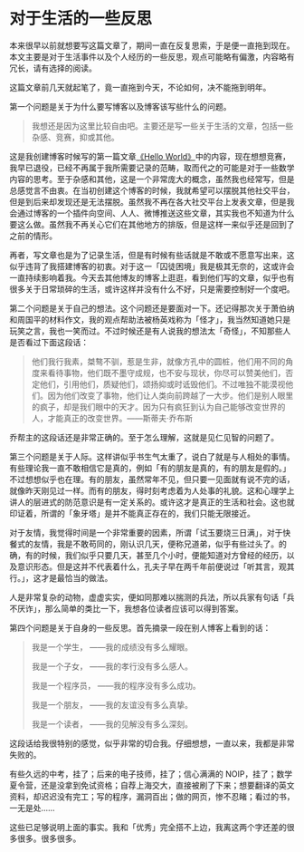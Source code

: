 # 对于生活的一些反思


本来很早以前就想要写这篇文章了，期间一直在反复思索，于是便一直拖到现在。本文主要是对于生活事件以及个人经历的一些反思，观点可能略有偏激，内容略有冗长，请有选择的阅读。

这篇文章前几天就起笔了，竟一直拖到今天，不论如何，决不能拖到明年。

第一个问题是关于为什么要写博客以及博客该写些什么的问题。

> 我想还是因为这里比较自由吧。主要还是写一些关于生活的文章，包括一些杂感、竞赛，抑或其他。

这是我创建博客时候写的第一篇文章[《Hello World》](/2012/12/hello-world/)中的内容，现在想想竞赛，我早已退役，已经不再属于我所需要记录的范畴，取而代之的可能是对于一些数学内容的思考。至于杂感和其他，这是一个非常庞大的概念，虽然我也经常写，但是总感觉言不由衷。在当初创建这个博客的时候，我就希望可以摆脱其他社交平台，但是到后来却发现还是无法摆脱。虽然我不再在各大社交平台上发表文章，但是我会通过博客的一个插件向空间、人人、微博推送这些文章，其实我也不知道为什么要这么做。虽然我不再关心它们在其他地方的排版，但是这样一来似乎还是回到了之前的情形。

再者，写文章也是为了记录生活，但是有时候有些话就是不敢或不愿意写出来，这似乎违背了我搭建博客的初衷。对于这一「囚徒困境」我是极其无奈的，这或许会一直持续影响着我。今天去其他博友的博客上逛逛，看到他们写的文章，似乎也有很多关于日常琐碎的生活，或许这样并没有什么不好，只是需要控制好一个度吧。

第二个问题是关于自己的想法。这个问题还是要面对一下。还记得那次关于萧伯纳和周国平的材料作文，我的观点帮助法被杨英戏称为「怪才」，我当然知道她只是玩笑之言，我也一笑而过。不过时候还是有人说我的想法太「奇怪」，不知那些人是否看过下面这段话：

> 他们我行我素，桀骜不驯，惹是生非，就像方孔中的圆桩，他们用不同的角度来看待事物，他们既不墨守成规，也不安与现状，你尽可以赞美他们，否定他们，引用他们，质疑他们，颂扬抑或时诋毁他们。不过唯独不能漠视他们。因为他们改变了事物，他们让人类向前跨越了一大步。他们是别人眼里的疯子，却是我们眼中的天才。因为只有疯狂到认为自己能够改变世界的人，才能真正的改变世界。——斯蒂夫·乔布斯

乔帮主的这段话还是非常正确的。至于怎么理解，这就是见仁见智的问题了。

第三个问题是关于人际。这样讲似乎书生气太重了，说白了就是与人相处的事情。有些理论我一直不敢相信它是真的，例如「有的朋友是真的，有的朋友是假的。」不过想想似乎也在理。有的朋友，虽然常年不见，但只要一见面就有说不完的话，就像昨天刚见过一样。而有的朋友，得时刻考虑着为人处事的礼貌。这和心理学上讲人的层进式的防范意识是有一定关系的。或许这才是真正的生活和社会。这也就印证着，所谓的「象牙塔」是并不能真正存在的，我们只能无限接近。

对于友情，我觉得时间是一个非常重要的因素，所谓「试玉要烧三日满」，对于快餐式的友情，我是不敢苟同的，刚认识几天，便称兄道弟，似乎有些过头了。的确，有的时候，我们似乎只要几天，甚至几个小时，便能知道对方曾经的经历，以及意识形态。但是这并不代表着什么，孔夫子早在两千年前便说过「听其言，观其行。」，这才是最恰当的做法。

人是非常复杂的动物，虚虚实实，便如同那难以揣测的兵法，所以兵家有句话「兵不厌诈」，那么简单的类比一下，我想各位读者应该可以得到答案。

第四个问题是关于自身的一些反思。首先摘录一段在别人博客上看到的话：

> 我是一个学生，
> ——我的成绩没有多么耀眼。
> 
> 我是一个子女，
> ——我的孝行没有多么感人。
> 
> 我是一个程序员，
> ——我的程序没有多么成功。
> 
> 我是一个朋友，
> ——我的友谊没有多么真挚。
> 
> 我是一个读者，
> ——我的见解没有多么深刻。

这段话给我很特别的感觉，似乎非常的切合我。仔细想想，一直以来，我都是非常失败的。

有些久远的中考，挂了；后来的电子技师，挂了；信心满满的 NOIP，挂了；数学夏令营，还是没拿到免试资格；自荐上海交大，直接被刷了下来；想要翻译的英文资料，却迟迟没有完工；写的程序，漏洞百出；做的网页，惨不忍睹；看过的书，一无是处……

这些已足够说明上面的事实。我和「优秀」完全搭不上边，我离这两个字还差的很多很多。很多很多。
